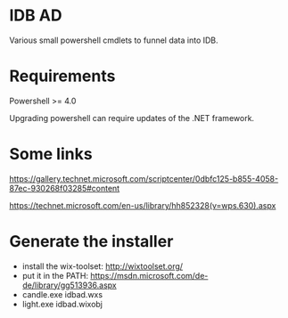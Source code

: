 # IDB AD 

Various small powershell cmdlets to funnel data into IDB.

# Requirements
Powershell >= 4.0

Upgrading powershell can require updates of the .NET framework.

# Some links

https://gallery.technet.microsoft.com/scriptcenter/0dbfc125-b855-4058-87ec-930268f03285#content

https://technet.microsoft.com/en-us/library/hh852328(v=wps.630).aspx

# Generate the installer

- install the wix-toolset: http://wixtoolset.org/
- put it in the PATH: https://msdn.microsoft.com/de-de/library/gg513936.aspx
- candle.exe idbad.wxs
- light.exe idbad.wixobj

